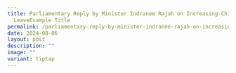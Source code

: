 ```yaml
---
title: Parliamentary Reply by Minister Indranee Rajah on Increasing Childcare
  LeaveExample Title
permalink: /parliamentary-reply-by-minister-indranee-rajah-on-increasing-childcare-leaveexample-title/
date: 2024-08-06
layout: post
description: ""
image: ""
variant: tiptap
---
```

